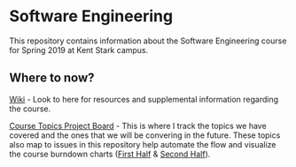 # Software Engineering

This repository contains information about the Software Engineering course for Spring 2019 at Kent Stark campus.

## Where to now?

[Wiki](https://github.com/dmosora/software-engineering/wiki) - Look to here for resources and supplemental information regarding the course.

[Course Topics Project Board](https://github.com/dmosora/software-engineering/projects/1) - This is where I track the topics we have covered and the ones that we will be convering in the future. These topics also map to issues in this repository help automate the flow and visualize the course burndown charts ([First Half](https://hewlettpackard.github.io/yoda/yoda-burndown.html?owner=dmosora&repolist=software-engineering&estimate=noissues&milestone=Mid-Term&draw=chart) & [Second Half](https://hewlettpackard.github.io/yoda/yoda-burndown.html?owner=dmosora&repolist=software-engineering&estimate=noissues&milestone=Back-Half&draw=chart)).
